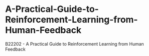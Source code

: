 # A-Practical-Guide-to-Reinforcement-Learning-from-Human-Feedback
B22202 - A Practical Guide to Reinforcement Learning from Human Feedback
